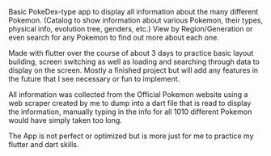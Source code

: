 Basic PokeDex-type app to display all information about the many different Pokemon. (Catalog to show information about various Pokemon, their types, physical info, evolution tree, genders, etc.)
View by Region/Generation or even search for any Pokemon to find out more about each one.

Made with flutter over the course of about 3 days to practice basic layout building, screen switching as well as loading and searching through data to display on the screen. Mostly a finished project but will add any features in the future that I see necessary or fun to implement. 

All information was collected from the Official Pokemon website using a web scraper created by me to dump into a dart file that is read to display the information, manually typing in the info for all 1010 different Pokemon would have simply taken too long.  

The App is not perfect or optimized but is more just for me to practice my flutter and dart skills. 
